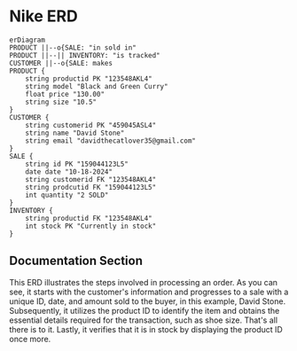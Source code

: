 # Nike ERD
```mermaid
erDiagram
PRODUCT ||--o{SALE: "in sold in"
PRODUCT ||--|| INVENTORY: "is tracked"
CUSTOMER ||--o{SALE: makes
PRODUCT {
    string productid PK "123548AKL4"
    string model "Black and Green Curry"
    float price "130.00"
    string size "10.5"
}
CUSTOMER {
    string customerid PK "459045ASL4"
    string name "David Stone"
    string email "davidthecatlover35@gmail.com"
}
SALE {
    string id PK "159044123L5"
    date date "10-18-2024"
    string customerid FK "123548AKL4"
    string prodcutid FK "159044123L5"
    int quantity "2 SOLD"
}
INVENTORY {
    string productid FK "123548AKL4"
    int stock PK "Currently in stock"
}
```
## Documentation Section
This ERD illustrates the steps involved in processing an order. As you can see, it starts with the customer's information and progresses to a sale with a unique ID, date, and amount sold to the buyer, in this example, David Stone. Subsequently, it utilizes the product ID to identify the item and obtains the essential details required for the transaction, such as shoe size. That's all there is to it. Lastly, it verifies that it is in stock by displaying the product ID once more.